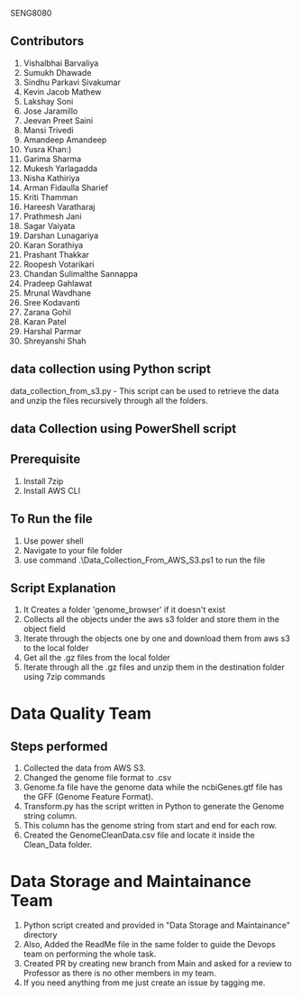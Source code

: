 SENG8080

## Contributors
1. Vishalbhai Barvaliya
2. Sumukh Dhawade
3. Sindhu Parkavi Sivakumar
4. Kevin Jacob Mathew
5. Lakshay Soni
6. Jose Jaramillo
7. Jeevan Preet Saini
8. Mansi Trivedi
9. Amandeep Amandeep
10. Yusra Khan:)
11. Garima Sharma
12. Mukesh Yarlagadda
13. Nisha Kathiriya
14. Arman Fidaulla Sharief
15. Kriti Thamman
16. Hareesh Varatharaj
17. Prathmesh Jani
18. Sagar Vaiyata
19. Darshan Lunagariya
20. Karan Sorathiya
21. Prashant Thakkar
22. Roopesh Votarikari
23. Chandan Sulimalthe Sannappa
24. Pradeep Gahlawat
25. Mrunal Wavdhane
26. Sree Kodavanti
27. Zarana Gohil
28. Karan Patel
29. Harshal Parmar
30. Shreyanshi Shah

## data collection using Python script 

data_collection_from_s3.py - This script can be used to retrieve the data and unzip the files recursively through all the folders.

## data Collection using PowerShell script

## Prerequisite
1. Install 7zip
2. Install AWS CLI

## To Run the file
1. Use power shell
2. Navigate to your file folder
3. use command  .\Data_Collection_From_AWS_S3.ps1 to run the file

## Script Explanation

1. It Creates a folder 'genome_browser' if it doesn't exist
2. Collects all the objects under the aws s3 folder and store them in the object field
3. Iterate through the objects one by one and download them from aws s3 to the local folder
4. Get all the .gz files from the local folder
5. Iterate through all the .gz files and unzip them in the destination folder using 7zip commands

# Data Quality Team

## Steps performed
1. Collected the data from AWS S3.
2. Changed the genome file format to .csv
3. Genome.fa file have the genome data while the ncbiGenes.gtf file has the GFF (Genome Feature Format).
4. Transform.py has the script written in Python to generate the Genome string column.
5. This column has the genome string from start and end for each row.
6. Created the GenomeCleanData.csv file and locate it inside the Clean_Data folder.

# Data Storage and Maintainance Team

1. Python script created and provided in "Data Storage and Maintainance" directory
2. Also, Added the ReadMe file in the same folder to guide the Devops team on performing the whole task.
3. Created PR by creating new branch from Main and asked for a review to Professor as there is no other members in my team.
4. If you need anything from me just create an issue by tagging me.

